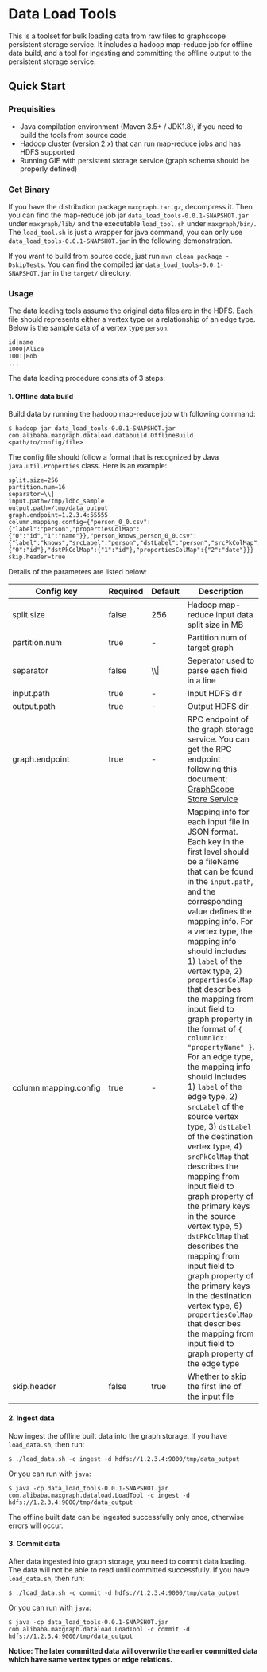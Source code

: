 # Data Load Tools
This is a toolset for bulk loading data from raw files to graphscope persistent storage service. It includes a hadoop map-reduce job for offline data build, and a tool for ingesting and committing the offline output to the persistent storage service.

## Quick Start
### Prequisities

- Java compilation environment (Maven 3.5+ / JDK1.8), if you need to build the tools from source code
- Hadoop cluster (version 2.x) that can run map-reduce jobs and has HDFS supported
- Running GIE with persistent storage service (graph schema should be properly defined)

### Get Binary

If you have the distribution package `maxgraph.tar.gz`, decompress it. Then you can find the map-reduce job jar `data_load_tools-0.0.1-SNAPSHOT.jar` under `maxgraph/lib/` and the executable `load_tool.sh` under `maxgraph/bin/`. The `load_tool.sh` is just a wrapper for java command, you can only use `data_load_tools-0.0.1-SNAPSHOT.jar` in the following demonstration. 

If you want to build from source code, just run `mvn clean package -DskipTests`. You can find the compiled jar `data_load_tools-0.0.1-SNAPSHOT.jar` in the `target/` directory.

### Usage
The data loading tools assume the original data files are in the HDFS. Each file should represents either a vertex type or a relationship of an edge type. Below is the sample data of a vertex type `person`:

```
id|name
1000|Alice
1001|Bob
...
```

The data loading procedure consists of 3 steps: 

#### 1. Offline data build

  Build data by running the hadoop map-reduce job with following command:
  
  ```
  $ hadoop jar data_load_tools-0.0.1-SNAPSHOT.jar com.alibaba.maxgraph.dataload.databuild.OfflineBuild <path/to/config/file>
  ```

  The config file should follow a format that is recognized by Java `java.util.Properties` class. Here is an example:
  
  ```
  split.size=256
partition.num=16
separator=\\|
input.path=/tmp/ldbc_sample
output.path=/tmp/data_output
graph.endpoint=1.2.3.4:55555
column.mapping.config={"person_0_0.csv":{"label":"person","propertiesColMap":{"0":"id","1":"name"}},"person_knows_person_0_0.csv":{"label":"knows","srcLabel":"person","dstLabel":"person","srcPkColMap":{"0":"id"},"dstPkColMap":{"1":"id"},"propertiesColMap":{"2":"date"}}}
skip.header=true
  ```
  
  Details of the parameters are listed below:
  
  | Config key | Required | Default | Description |
  | --- | --- | --- | --- |
  | split.size| false | 256 | Hadoop map-reduce input data split size in MB |
  | partition.num | true | - | Partition num of target graph |
  | separator | false | \\\\\| | Seperator used to parse each field in a line | 
  | input.path | true | - | Input HDFS dir |
  | output.path | true | - | Output HDFS dir |
  | graph.endpoint | true | - | RPC endpoint of the graph storage service. You can get the RPC endpoint following this document: [GraphScope Store Service](https://github.com/alibaba/GraphScope/tree/main/charts/graphscope-store-service) | 
  | column.mapping.config | true | - | Mapping info for each input file in JSON format. Each key in the first level should be a fileName that can be found in the `input.path`, and the corresponding value defines the mapping info. For a vertex type, the mapping info should includes 1) `label` of the vertex type, 2) `propertiesColMap` that describes the mapping from input field to graph property in the format of `{ columnIdx: "propertyName" }`. For an edge type, the mapping info should includes 1) `label` of the edge type, 2) `srcLabel` of the source vertex type, 3) `dstLabel` of the destination vertex type, 4) `srcPkColMap` that describes the mapping from input field to graph property of the primary keys in the source vertex type, 5) `dstPkColMap` that describes the mapping from input field to graph property of the primary keys in the destination vertex type, 6) `propertiesColMap` that describes the mapping from input field to graph property of the edge type |
  |skip.header|false|true|Whether to skip the first line of the input file|
  

#### 2. Ingest data
  
  Now ingest the offline built data into the graph storage. If you have `load_data.sh`, then run:
  
  ```
  $ ./load_data.sh -c ingest -d hdfs://1.2.3.4:9000/tmp/data_output
  ```
  Or you can run with `java`:
  
  ```
  $ java -cp data_load_tools-0.0.1-SNAPSHOT.jar com.alibaba.maxgraph.dataload.LoadTool -c ingest -d hdfs://1.2.3.4:9000/tmp/data_output
  ```

  The offline built data can be ingested successfully only once, otherwise errors will occur.

#### 3. Commit data
  
  After data ingested into graph storage, you need to commit data loading. The data will not be able to read until committed successfully. If you have `load_data.sh`, then run:
  
  ```
  $ ./load_data.sh -c commit -d hdfs://1.2.3.4:9000/tmp/data_output
  ```
  Or you can run with `java`:
  
  ```
  $ java -cp data_load_tools-0.0.1-SNAPSHOT.jar com.alibaba.maxgraph.dataload.LoadTool -c commit -d hdfs://1.2.3.4:9000/tmp/data_output
  ```

  **Notice: The later committed data will overwrite the earlier committed data which have same vertex types or edge relations.**
	
